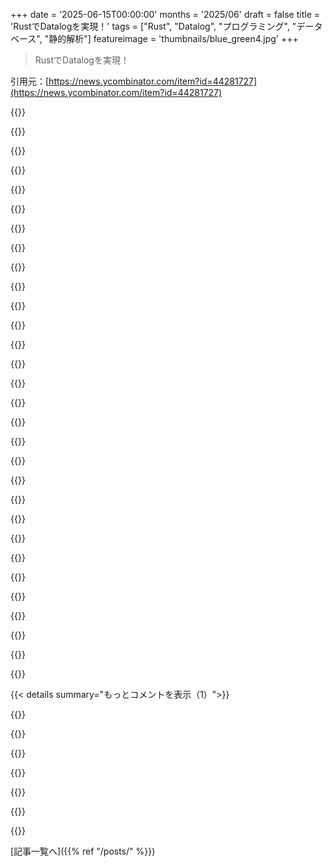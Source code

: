 +++
date = '2025-06-15T00:00:00'
months = '2025/06'
draft = false
title = 'RustでDatalogを実現！'
tags = ["Rust", "Datalog", "プログラミング", "データベース", "静的解析"]
featureimage = 'thumbnails/blue_green4.jpg'
+++

> RustでDatalogを実現！

引用元：[https://news.ycombinator.com/item?id=44281727](https://news.ycombinator.com/item?id=44281727)




{{<matomeQuote body="この記事がトップに来ててウケるね！<br>ちょうどDifferential Datalog[1]とRustを使ってリアルタイム戦略ゲームを作ってるところなんだ。<br>DDLでゲームロジックを管理してるよ。<br>新しいアイデアに触れたい、yak shavingを楽しみたいってのが一番の理由かな。[1] https://github.com/vmware-archive/differential-datalog" userName="Leynos" createdAt="2025/06/15 12:18:36" color="#ff33a1">}}




{{<matomeQuote body="ddlogを使ってクールなデモを作ってるんだね！<br>そういえば、俺たちddlogチームはFeldera(https://github.com/feldera/feldera)を立ち上げたんだ。<br>RustからDBSPを直接使うことも検討してみてね。" userName="lsuresh" createdAt="2025/06/16 13:10:54" color="#38d3d3">}}




{{<matomeQuote body="Differential Datalogとsalsa[1]（rust-analyzerのバックエンドに使われてるクレート）を組み合わせて、Frankensteinみたいなバージョンを作れないかな？って思うんだけど。[1] https://github.com/salsa-rs/salsa" userName="foota" createdAt="2025/06/16 03:24:36" color="#785bff">}}




{{<matomeQuote body="おー、いいね！<br>これからの話を読むのが楽しみだよ！" userName="Yoric" createdAt="2025/06/15 12:20:07" color="">}}




{{<matomeQuote body="超クールだね！<br>DDLogはもう積極的にメンテナンスされてないみたいだし、実装が今どうなってるのか、どこまで進むのかめっちゃ気になるよ。" userName="cmrdporcupine" createdAt="2025/06/15 13:38:38" color="">}}




{{<matomeQuote body="「悪名高い悪党である私が、まさかお縄頂戴かと思っていた場に招かれた」-- これは今年読んだ技術ブログの中で一番の掴みだったね！<br>語り手のセリフ回しも最高だったよ。<br>こんなに技術的に深いのに、読んでて楽しい記事は珍しいね。<br>エイリアスクエリの最適化の道のりは探偵小説みたいだった。<br>読者も一緒に、50GBのメモリ使用量にうめき、5GBまで減った時に歓声をあげたって感じ。<br>コードも文章も最高だったよ！" userName="tulio_ribeiro" createdAt="2025/06/15 14:43:35" color="#38d3d3">}}




{{<matomeQuote body="mangle datalogをRustに移植する作業、https://github.com/google/mangle/tree/main/rustでちょっと進めてるんだ。<br>Go版と同じリポジトリにあるよ。<br>遅々としてるけど、優先順位が低いのもあるし、second system syndromeにもかかってるんだよね。<br>Mangle Rustはmemory mappingでデータをディスクに読み書きするから、どんなサイズでも扱えるはず。<br>Go版はインメモリなんだ。<br>この記事はDatalogをパースしたりLSM treeに触れてて、data frogより分かりやすいからいいね。<br>Rustにはproc-macroを使ったDatalog実装（ascent, crepe）がすごく多いんだけど、実行時にクエリを扱えないのが欠点かな。<br>静的解析みたいにクエリが決まってる用途ならproc macroの方がいいかもね。" userName="burakemir" createdAt="2025/06/15 16:41:05" color="#38d3d3">}}




{{<matomeQuote body="Datalog好きのコアグループが頑張ってるの見るのはいいね、最近のDatalogブームは下火っぽいけどね。Datalog 2.0カンファレンスは前より小さかったし、HYTRADBOIもDatalogの発表が少なかったんだ。みんなが最近のDatalogプロジェクトをシェアしてくれて励みになるよ。俺は今、古いSQLデータベースのデータ品質パイプラインを構築中で、移行の準備をしてるんだ。Datalogの方がSQLよりデータ品質の問題を見つけやすいし、ちゃんと構造化すればクエリがすごく読みやすいんだ。" userName="maweki" createdAt="2025/06/15 16:08:10" color="#ff5733">}}




{{<matomeQuote body="悪く思わないで欲しいんだけど、Datalog 2.0の参加者が少なかったのをDatalogの衰退の例にするのはどうかな。あれはLPNMRっていうあまり知られてないヨーロッパのカンファレンスの付属ワークショップで、たまたまDallasで開かれたんだ。俺もDatalog 2.0に行ったけど確かに人は少なかった。論文も発表したよ。あの分野の人はあまり来てなかったかな、何人かのヨーロッパの人（Nemo solverを紹介してた人とか）を除いてね。だから、参加者の少なさは、メインイベント（ICLP）ですらない付属ワークショップっていう、権威の低いカンファレンスだったことの方が原因だと思うんだ。<br>俺が言いたいのは、バニラDatalogエンジンの実装に目新しさがないっていうハイレベルな点については反論するつもりはないってこと。もちろん同意だよ、研究はもうずっと前からHydroFlowみたいなストリーミングとか、Dusaの選択とか、Egglogのチェイスエンジンみたいにもっとエキゾチックな問題に移ってる。バニラDatalogが面白くないってことには誰も反対しないと思うんだ。ただ、monotonicで前方連鎖推論（Horn clauses!）っていうのは、semiringsとかZ-setsみたいなもっと面白い理論を構築するための、よく理解されたエンジニアリング領域（特にハイパフォーマンス分野で）を持つ豊かなベースラインなんだよ。" userName="kmicinski" createdAt="2025/06/15 16:40:10" color="#45d325">}}




{{<matomeQuote body="アメリカはヨーロッパ人にとって訪問しにくい環境なんだよ。西ヨーロッパや北ヨーロッパ全体で避けるのがテーマになってる。もしヨーロッパからの参加者を期待してたなら、それが過去と違う理由だろうね。科学分野でも、観光でも、ビジネス旅行でも同じなんだ。" userName="BartjeD" createdAt="2025/06/16 06:01:47" color="">}}




{{<matomeQuote body="君に全く同意だけど、あのイベントは2024年10月に開催されたから、トランプのひどい振る舞いは影響してないよ。外国人にとってTexasに行きたくない理由はトランプ以外にもあるだろうけど、この特定の場合は、LPMNRが伝統的にヨーロッパのカンファレンスなのにたまたまアメリカで開催されたことの方が関係してると思うな。" userName="kmicinski" createdAt="2025/06/16 15:56:59" color="">}}




{{<matomeQuote body="ステートマシン＋パージングの部分が気に入ったなら、Rob Pikeがやった古い「Lexical Scanning in Go」っていうトークもおすすめだよ。<br>https://www.youtube.com/watch?v=HxaD_trXwRE<br>Goだけど、他の言語でも簡単にほとんど応用できる。Rust, Zig, Goみたいなモダン言語がunicode／runes／graphemesをネイティブでサポートしてるの本当に嬉しい。Java, .net, C++, あるいはスクリプト言語に比べて、すごくたくさんの問題が消えるんだ。" userName="Xeoncross" createdAt="2025/06/16 17:09:05" color="">}}




{{<matomeQuote body="著者のDatalogの仕事は全体的に好きなんだけど、入門資料でバイナリJOINを使うのを教えないで欲しかったな。あれって理想的なケースから外れると、内部がすごくごちゃごちゃになるのを見つけたんだ。汎用的なJOINスタイルメソッドの方が、頭の中で一般化するのがずっとずっとシンプルだと思ったよ（Worst-case optimal join algorithmとかを見てみて）。<br>https://en.wikipedia.org/wiki/Worst-case_optimal_join_algori..." userName="banana_feather" createdAt="2025/06/15 17:36:16" color="#38d3d3">}}




{{<matomeQuote body="関連する話だけど：McSherryの前のブログ記事は、クエリプランを適切に調整すれば、バイナリJOINでもworst-case optimal runtimeを達成できることを示すものだったよ。<br>https://github.com/frankmcsherry/blog/blob/master/posts/2025..." userName="davery22" createdAt="2025/06/15 19:03:02" color="#785bff">}}




{{<matomeQuote body="materializationが多いワークロード（プログラム解析など）の場合、最適化されたバイナリJOINプラン（プロファイル最適化、手動最適化など）が、worst-case optimal plansよりも勝ることがよくあるんだ。これはトライベースの表現を使う必要がない分、スケーラビリティ（ロックが少ない）が良いからだよ。worst-case optimal plansの領域内でもまだたくさんの選択肢があるけど、悪いworst-case optimal planは、悪い（ランダムに選ばれた）バイナリplanに勝てないこともよくある。そしてもちろん（この議論の全体的なポイントだけど）、全てのバイナリplanが爆発してしまうクエリもあって、そういう場合はWCOJが必要なんだ。もっと伝統的なバイナリJOINを堅牢にする研究（https://db.in.tum.de/people/sites/birler/papers/diamond.pdf ）など、他の面白い研究（https://arxiv.org/html/2502.15181v1 ）もあるよ。WCOJの並列化は、俺が知る限りまだ未解決の問題らしい（少なくとも、それに取り組んでる人たちがそう言ってるよ）。でも、それに取り組むいくつかの有望な方向性があって、何人かの人たちが研究してると思うよ。" userName="kmicinski" createdAt="2025/06/15 19:28:58" color="#ff5c5c">}}




{{<matomeQuote body="昔、学生時代にPrologに軽く触れたことがあるんだ。どう使うかとか何に役立つかは大体わかるんだけど、全然深くはないんだ。それ以来、Datalogが何かすごいものだって聞き続けてるんだけど、それが何なのか理解できないんだ。つまり、シンプルな疑問「DatalogはPrologの何が改善されてるの？」の答えが掴めない。今ちょうどDatalogのWikipediaページをざっと読んでみたんだ。そこから得る漠然とした理論は、多分Prologのパフォーマンスが比較的悪いのに対して、Datalogはパフォーマンスを劇的に改善した（おそらくもっと大きなデータセットやもっと並列化された処理を可能にしてる）んだけど、その代わりに他の重要な点で表現力や機能を減らしたってことかな？（チューリング完全性じゃなくなったとか？） それがDatalogのことなの？ それとも完全に的外れ？" userName="akavel" createdAt="2025/06/16 13:05:04" color="">}}




{{<matomeQuote body="俺の知ってる限りだと、Prologって関係性を定義するだけで答えが出る宣言的なものに見えたけど、実際はルールの順番とか”cut”みたいな追加命令に依存してた。それらはムダな計算を防ぐだけでなく、結果にも影響しちゃったんだ。一方Datalogは、良くも悪くも構文が違うだけの関係データベースって感じ。" userName="codesnik" createdAt="2025/06/16 13:14:02" color="#45d325">}}




{{<matomeQuote body="Datalogはもっとシンプルでチューリング完全じゃないんだ。フォワードチェイニングを使うからパフォーマンスとかメモリ特性に影響が出るよ。Prologだと簡単な巨大な探索空間も、Datalogだとメモリ食いすぎて表現できない。DatalogはCVT付きの通勤カー、PrologはF1カーって感じ。つまり、改善じゃなくて、Prologをみんながヤケドしないように去勢したようなもんだね。他のアプリに実装したり組み込んだりもしやすい（Prologも簡単に組み込める場合もあるけど）。<br>Prologに慣れてると、Datalogは窮屈に感じるだろうね。call/3がない？項展開とか目標展開がない？Datalogは basically PrologのLCD機能セットを引っ張り出して、インタラクティブなデータベース検索として使うように設計されてる。＞ Prologのパフォーマンスは比較的貧弱だけど、Datalogは劇的にパフォーマンスを向上させる<br>速いDatalogコードは書きやすいけど、上限もずっと低いよ。Prologは並行処理もできるように書けるけど、それは実装を理解する必要がある中級レベルのタスク。Guarded Horn Clausesとか派生言語[2]は、それを形式化するために開発されたけど、Prologに関する日本の進歩はすごく専門的だね。Prologのパフォーマンスはプログラマーと使ってる実装に really依存するんだ。PrologはLispみたいに、コンパイル時にDSLからネイティブマシンコードを生成できる。<br>使ってるPrologの実装がどう動くか理解して、それに沿ったコードをどう書くか分かれば、absolutely「十分速い」よ。残念ながら、それには一つの実装で何年もPrologコードを書く必要がある。Prologコンパイラの最適化に関する研究もいっぱいあるよ[3][4]、それにいくつかの商用例[5]もあるね。<br>[1] - http://logicprogramming.stanford.stanford.edu/readings/ullman.pdf<br>[2] - https://www.ueda.info.waseda.ac.jp/AITEC_ICOT_ARCHIVES/ICOT/...<br>[3] - https://www.sciencedirect.com/science/article/pii/S074310669...<br>[4] - https://link.springer.com/content/pdf/10.1007/3-540-18024-9_...<br>[5] - https://sicstus.sics.se/" userName="johnnyjeans" createdAt="2025/06/16 15:29:35" color="#ff5733">}}




{{<matomeQuote body="もしDatalogとRustを使いたいなら、cozodbがRustで書かれててDatalogクエリ構文があるよ。" userName="29athrowaway" createdAt="2025/06/15 15:13:02" color="">}}




{{<matomeQuote body="Cozodb良さそうだけど、あんまり活発じゃないね。2024年11月頃にちょっと触ってみたら、sqliteストレージバックエンドに簡単な課題を見つけたよ。https://github.com/cozodb/cozo/issues/285" userName="jitl" createdAt="2025/06/15 16:03:41" color="">}}




{{<matomeQuote body="コード量がそんなに多くないからいじりやすいよ。" userName="29athrowaway" createdAt="2025/06/15 20:39:54" color="">}}




{{<matomeQuote body="うん、Cozodbは俺にとっては大体ドキュメント通り動いてくれたし、使うのが楽しかったよ（プログラムの静的解析とかにもね、あれも内部でsorted treesとかtype-fu使ってる）。ドキュメントにはブログのウォークスルーと比較するのに十分な内容があるし、特にクエリ最適化に関する作業は面白い。でもRustでインメモリじゃない場合、データのシリアライゼーションがコストかかるし、プロジェクトはせいぜい静かだね。" userName="w10-1" createdAt="2025/06/16 23:35:39" color="">}}




{{<matomeQuote body="昔Clojureファンに、DatalogはSQLより優れてるし、リレーショナルDBがみんなSQLを使ってるのは残念だ、って言われたことがあるんだ。なんでそう思ったのか、十分深く掘り下げなかったけど。" userName="rnikander" createdAt="2025/06/15 19:11:37" color="">}}




{{<matomeQuote body="基本的にDatalogはSQLよりずっと簡潔で、ビューの分離もはるかに簡単だし、推移閉包も圧倒的にやりやすい。俺が簡単な非再帰クエリで始めたのがhttp://canonical.org/~kragen/binary-relationsなんだけど、そのSQLへの翻訳（以下に示す）は既に犯罪的だし、適切にファクタリングされたSQLの解決策は死刑に値するよ。<br>最近のANSI SQLの追加で再帰の機能は入って、もう完全に不可能ではなくなったけど、3つ大きな欠点があるんだ。<br>1. 誤ってSQLをチューリング完全にしてしまったこと。一方、Datalogクエリは終了が保証されてる。<br>2. まだ使うのがすごく不器用なこと。<br>3. 1のせいで、完全に実装されてないことも多くて、頼りにならない。" userName="kragen" createdAt="2025/06/16 01:01:27" color="#45d325">}}




{{<matomeQuote body="そうそう、1番目（SQLがチューリング完全になったこと）はbasically設計を最初から間違ったってことだよね。評価する言語が、in fact Datalogじゃないんだから、Datalogの実際のメリットを享受することは不可能。再帰クエリは射影でarbitraryな計算を実行できる能力があるから、まずトップダウン評価戦略とかマジックセットみたいなハイブリッド評価は除外されちゃう。" userName="ulrikrasmussen" createdAt="2025/06/16 06:41:31" color="#38d3d3">}}




{{<matomeQuote body="興味あるんだけど、どうやったら有用かつ自然にSQLに再帰を追加できるんだろう？チューリング完全性にしないでさ。" userName="twoodfin" createdAt="2025/06/16 17:51:11" color="">}}




{{<matomeQuote body="俺もよく分かんないんだけどさ。Feldera では SQL に再帰機能を追加して、チューリング完全になったんだぜ。詳しいのはここ見てくれよな。<br>https://www.feldera.com/blog/recursive-sql-queries-in-felder..." userName="lsuresh" createdAt="2025/06/17 14:18:14" color="">}}




{{<matomeQuote body="Clojure/Datomic は分からんけど Datalog の core は掴めるね。お試しは Percival がお手軽だよ（https://percival.ink/）。俺が SQLite コンパイル版も作った（https://percival.jake.tl/）。Logica はすごい Datalog-＞SQL コンパイラだ（https://logica.dev/）。再帰クエリは Datalog が楽勝！SQL も Materialize (https://materialize.com/blog/recursion-in-materialize/) や Feldera (https://www.feldera.com/blog/recursive-sql-queries-in-felder...) でマシになったけどね。Feldera は Calcite 由来の SQL dialect に制限があるのが難点かな。" userName="jitl" createdAt="2025/06/15 22:53:33" color="#ff5c5c">}}




{{<matomeQuote body="Feldera では SQL の機能、Calcite に貢献して増やしてるんだぜ。みんなにとって良くなるようにね。Feldera SQL コンパイラの作者 Mihai Budiu は Calcite の committer なんだ。" userName="ben_pfaff" createdAt="2025/06/16 01:34:44" color="">}}




{{<matomeQuote body="貢献ありがとう！Mihai が Calcite に UUID 実装したの見たよ（https://issues.apache.org/jira/browse/CALCITE-6738）。僕が困ったとこで、僕の Feldera 経験半年前で古いね、君ら速い！Feldera/Calcite は Postgres と SQL 構文が違うのが辛いんだ。::bigint とか JSON の -＞ とか。VARIANT とか [] は elegant だけど、慣れた Postgres から移す時 regex replace が手間かな。Feldera 好きだけど friction はあるね。" userName="jitl" createdAt="2025/06/16 04:44:37" color="#ff5733">}}




{{< details summary="もっとコメントを表示（1）">}}

{{<matomeQuote body="褒めてくれてありがとう！方言の違いは分かってるよ。この問題に対処してる面白い例があってね、LLM を使って SparkSQL のコードを Feldera に大量移行してるユーザーがいるんだ（JSON 関連が多いみたい）。元の warehouse と Feldera で同じ結果になるか確認して、正しさを担保してるんだ。" userName="lsuresh" createdAt="2025/06/16 13:15:52" color="">}}




{{<matomeQuote body="Differential Datalog のチームが Feldera を作ったんだよ（https://www.feldera.com/）。Differential Datalog から differential SQL に切り替えたのは、Datalog は売り込むのが大変だって気づいたからだと思うな。" userName="jitl" createdAt="2025/06/15 12:22:09" color="">}}




{{<matomeQuote body="彼ら（Feldera）は本当にすごい製品作ったよ。batch と streaming 両方同じ SQL で使える唯一の DB/query engine なんだ。俺、Differential Dataflow (DBSP) の Python 版作ったんだぜ（https://github.com/brurucy/pydbsp）。DBSP は表現力豊かで、incremental dynamic datalog engine も DBSP プログラムで実装できたんだ。実行時にクエリが変わる SQL/Datalog で、変更も incremental に計算されるんだよ（https://github.com/brurucy/pydbsp/blob/master/notebooks/data...）。" userName="rebanevapustus" createdAt="2025/06/15 13:22:46" color="#45d325">}}




{{<matomeQuote body="＞ batch と streaming 両方同じ SQL で使える唯一の DB/query engineなんだ。← Flink SQL もそれできるよ。" userName="gunnarmorling" createdAt="2025/06/15 16:05:06" color="">}}




{{<matomeQuote body="Flink SQLはFelderaとかMaterialize.comに比べると結構制限があるし、正確性にも難ありなんだって。特にストリーミングジョインは、データが止まらない限りは完全に正確にならない可能性が高いらしいよ。詳しくはこの記事を見てね→ https://www.scattered-thoughts.net/writing/internal-consiste..." userName="jitl" createdAt="2025/06/15 19:01:50" color="">}}




{{<matomeQuote body="それは違うと思うな。コードの変更は必要だし、同じ意味で動かないでしょ（ストリーミング中にデータの取り消しとか削除が出ると動かないかも）。あと、良いパフォーマンス出すための抽象化の漏れ（watermarksとかね）については言及しないでおこうよ。" userName="rebanevapustus" createdAt="2025/06/15 16:15:48" color="">}}

{{</details>}}



[記事一覧へ]({{% ref "/posts/" %}})
